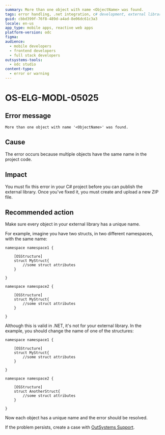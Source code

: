 ```yaml
---
summary: More than one object with name <ObjectName> was found.
tags: error handling, .net integration, c# development, external libraries, code structuring
guid: cbbd399f-76f8-489d-a4ad-8e06dc61c3a3
locale: en-us
app_type: mobile apps, reactive web apps
platform-version: odc
figma:
audience:
  - mobile developers
  - frontend developers
  - full stack developers
outsystems-tools:
  - odc studio
content-type:
  - error or warning
---
```


# OS-ELG-MODL-05025

## Error message

`More than one object with name '<ObjectName>' was found.`

## Cause

The error occurs because multiple objects have the same name in the project code.

## Impact

You must fix this error in your C# project before you can publish the external library. Once you've fixed it, you must create and upload a new ZIP file.

## Recommended action

Make sure every object in your external library has a unique name.

For example, imagine you have two structs, in two different namespaces, with the same name:

    namespace namespace1 {

        [OSStructure]
        struct MyStruct{
            //some struct attributes
        }

    }

    namespace namespace2 {

        [OSStructure]
        struct MyStruct{
            //some struct attributes
        }

    }

Although this is valid in .NET, it's not for your external library. In the example, you should change the name of one of the structures:

    namespace namespace1 {

        [OSStructure]
        struct MyStruct{
            //some struct attributes
        }

    }

    namespace namespace2 {

        [OSStructure]
        struct AnotherStruct{
            //some struct attributes
        }

    }

Now each object has a unique name and the error should be resolved.

If the problem persists, create a case with [OutSystems Support](https://www.outsystems.com/support/portal/open-support-case?ErrorCode=OS-ELG-MODL-05025).
